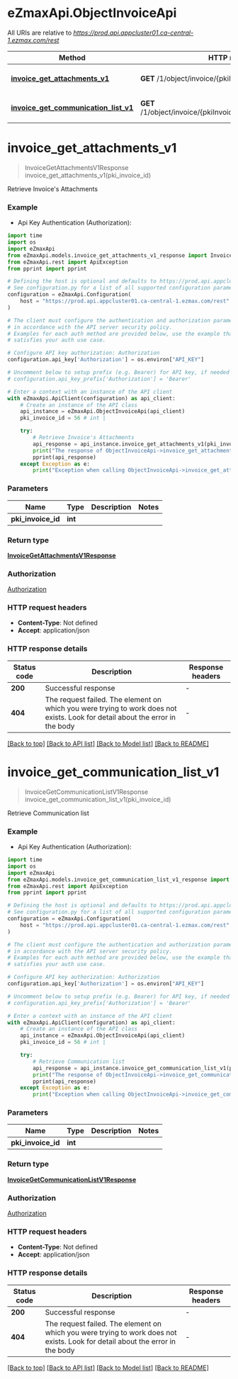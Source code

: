 # eZmaxApi.ObjectInvoiceApi

All URIs are relative to *https://prod.api.appcluster01.ca-central-1.ezmax.com/rest*

Method | HTTP request | Description
------------- | ------------- | -------------
[**invoice_get_attachments_v1**](ObjectInvoiceApi.md#invoice_get_attachments_v1) | **GET** /1/object/invoice/{pkiInvoiceID}/getAttachments | Retrieve Invoice&#39;s Attachments
[**invoice_get_communication_list_v1**](ObjectInvoiceApi.md#invoice_get_communication_list_v1) | **GET** /1/object/invoice/{pkiInvoiceID}/getCommunicationList | Retrieve Communication list


# **invoice_get_attachments_v1**
> InvoiceGetAttachmentsV1Response invoice_get_attachments_v1(pki_invoice_id)

Retrieve Invoice's Attachments



### Example

* Api Key Authentication (Authorization):

```python
import time
import os
import eZmaxApi
from eZmaxApi.models.invoice_get_attachments_v1_response import InvoiceGetAttachmentsV1Response
from eZmaxApi.rest import ApiException
from pprint import pprint

# Defining the host is optional and defaults to https://prod.api.appcluster01.ca-central-1.ezmax.com/rest
# See configuration.py for a list of all supported configuration parameters.
configuration = eZmaxApi.Configuration(
    host = "https://prod.api.appcluster01.ca-central-1.ezmax.com/rest"
)

# The client must configure the authentication and authorization parameters
# in accordance with the API server security policy.
# Examples for each auth method are provided below, use the example that
# satisfies your auth use case.

# Configure API key authorization: Authorization
configuration.api_key['Authorization'] = os.environ["API_KEY"]

# Uncomment below to setup prefix (e.g. Bearer) for API key, if needed
# configuration.api_key_prefix['Authorization'] = 'Bearer'

# Enter a context with an instance of the API client
with eZmaxApi.ApiClient(configuration) as api_client:
    # Create an instance of the API class
    api_instance = eZmaxApi.ObjectInvoiceApi(api_client)
    pki_invoice_id = 56 # int | 

    try:
        # Retrieve Invoice's Attachments
        api_response = api_instance.invoice_get_attachments_v1(pki_invoice_id)
        print("The response of ObjectInvoiceApi->invoice_get_attachments_v1:\n")
        pprint(api_response)
    except Exception as e:
        print("Exception when calling ObjectInvoiceApi->invoice_get_attachments_v1: %s\n" % e)
```



### Parameters


Name | Type | Description  | Notes
------------- | ------------- | ------------- | -------------
 **pki_invoice_id** | **int**|  | 

### Return type

[**InvoiceGetAttachmentsV1Response**](InvoiceGetAttachmentsV1Response.md)

### Authorization

[Authorization](../README.md#Authorization)

### HTTP request headers

 - **Content-Type**: Not defined
 - **Accept**: application/json

### HTTP response details

| Status code | Description | Response headers |
|-------------|-------------|------------------|
**200** | Successful response |  -  |
**404** | The request failed. The element on which you were trying to work does not exists. Look for detail about the error in the body |  -  |

[[Back to top]](#) [[Back to API list]](../README.md#documentation-for-api-endpoints) [[Back to Model list]](../README.md#documentation-for-models) [[Back to README]](../README.md)

# **invoice_get_communication_list_v1**
> InvoiceGetCommunicationListV1Response invoice_get_communication_list_v1(pki_invoice_id)

Retrieve Communication list



### Example

* Api Key Authentication (Authorization):

```python
import time
import os
import eZmaxApi
from eZmaxApi.models.invoice_get_communication_list_v1_response import InvoiceGetCommunicationListV1Response
from eZmaxApi.rest import ApiException
from pprint import pprint

# Defining the host is optional and defaults to https://prod.api.appcluster01.ca-central-1.ezmax.com/rest
# See configuration.py for a list of all supported configuration parameters.
configuration = eZmaxApi.Configuration(
    host = "https://prod.api.appcluster01.ca-central-1.ezmax.com/rest"
)

# The client must configure the authentication and authorization parameters
# in accordance with the API server security policy.
# Examples for each auth method are provided below, use the example that
# satisfies your auth use case.

# Configure API key authorization: Authorization
configuration.api_key['Authorization'] = os.environ["API_KEY"]

# Uncomment below to setup prefix (e.g. Bearer) for API key, if needed
# configuration.api_key_prefix['Authorization'] = 'Bearer'

# Enter a context with an instance of the API client
with eZmaxApi.ApiClient(configuration) as api_client:
    # Create an instance of the API class
    api_instance = eZmaxApi.ObjectInvoiceApi(api_client)
    pki_invoice_id = 56 # int | 

    try:
        # Retrieve Communication list
        api_response = api_instance.invoice_get_communication_list_v1(pki_invoice_id)
        print("The response of ObjectInvoiceApi->invoice_get_communication_list_v1:\n")
        pprint(api_response)
    except Exception as e:
        print("Exception when calling ObjectInvoiceApi->invoice_get_communication_list_v1: %s\n" % e)
```



### Parameters


Name | Type | Description  | Notes
------------- | ------------- | ------------- | -------------
 **pki_invoice_id** | **int**|  | 

### Return type

[**InvoiceGetCommunicationListV1Response**](InvoiceGetCommunicationListV1Response.md)

### Authorization

[Authorization](../README.md#Authorization)

### HTTP request headers

 - **Content-Type**: Not defined
 - **Accept**: application/json

### HTTP response details

| Status code | Description | Response headers |
|-------------|-------------|------------------|
**200** | Successful response |  -  |
**404** | The request failed. The element on which you were trying to work does not exists. Look for detail about the error in the body |  -  |

[[Back to top]](#) [[Back to API list]](../README.md#documentation-for-api-endpoints) [[Back to Model list]](../README.md#documentation-for-models) [[Back to README]](../README.md)

